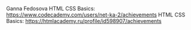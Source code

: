 Ganna Fedosova
HTML CSS Basics: https://www.codecademy.com/users/net-ka-2/achievements
HTML CSS Basics: https://htmlacademy.ru/profile/id598907/achievements
